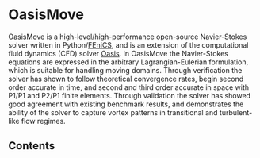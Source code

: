 # OasisMove 

[OasisMove](https://github.com/KVSlab/OasisMove) is a high-level/high-performance open-source Navier-Stokes solver written in Python/[FEniCS](https://fenicsproject.org/), and is an extension of the computational fluid dynamics (CFD) solver [Oasis](https://github.com/mikaem/Oasis).
In OasisMove the Navier-Stokes equations are expressed in the arbitrary Lagrangian-Eulerian formulation, which is suitable for handling moving domains.
Through verification the solver has shown to follow theoretical convergence rates, begin second order accurate in time, and second and third order accurate in space with P1/P1 and P2/P1 finite elements.
Through validation the solver has showed good agreement with existing benchmark results, and demonstrates the ability of the solver to capture vortex patterns in transitional and turbulent-like flow regimes.

## Contents
```{tableofcontents}
```
